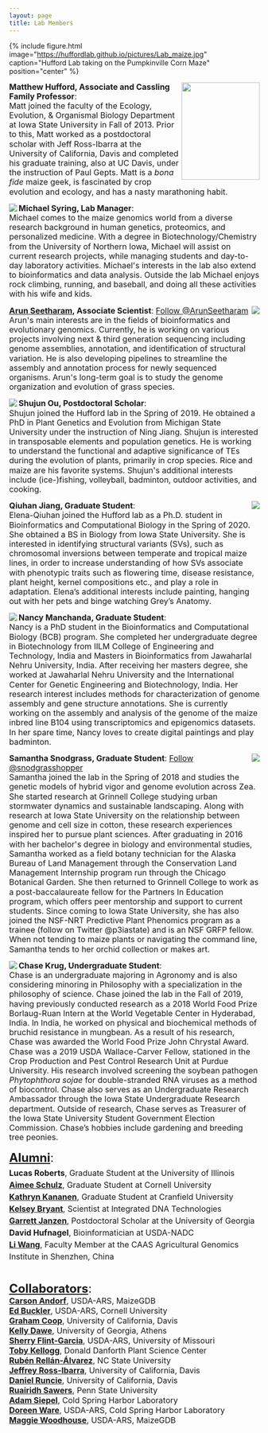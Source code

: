 ```yaml
---
layout: page
title: Lab Members
---
```


{% include figure.html image="https://huffordlab.github.io/pictures/Lab_maize.jpg" caption="Hufford Lab taking on the Pumpkinville Corn Maze" position="center" %}


<p style="line-height:1.2"><img src="https://huffordlab.github.io/pictures/Hufford_photo_shadow.png" align="right" style=width:156.6px;height:196.8px;><font size="3"><b>Matthew Hufford, Associate and Cassling Family Professor</b>: <br>
Matt joined the faculty of the Ecology, Evolution, & Organismal Biology Department at Iowa State University in Fall of 2013. Prior to this, Matt worked as a postdoctoral scholar with Jeff Ross-Ibarra at the University of California, Davis and completed his graduate training, also at UC Davis, under the instruction of Paul Gepts. Matt is a <i>bona fide</i> maize geek, is fascinated by crop evolution and ecology, and has a nasty marathoning habit.</font></p>


<p style="line-height:1.2"><img src="https://huffordlab.github.io/pictures/Michael.jpg" align="left"><font size="3"><b>Michael Syring, Lab Manager</b>: <br>
Michael comes to the maize genomics world from a diverse research background in human genetics, proteomics, and personalized medicine. With a degree in Biotechnology/Chemistry from the University of Northern Iowa, Michael will assist on current research projects, while managing students and day-to-day laboratory activities. Michael's interests in the lab also extend to bioinformatics and data analysis. Outside the lab Michael enjoys rock climbing, running, and baseball, and doing all these activities with his wife and kids.</font></p>

<p style="line-height:1.2"><img src="https://huffordlab.github.io/pictures/Arunred.jpg" align="right"><font size="3"><b><a href="https://aseetharam.github.io" target="_blank" >Arun Seetharam</a>, Associate Scientist</b>: <a href="https://twitter.com/ArunSeetharam?ref_src=twsrc%5Etfw" class="twitter-follow-button" data-show-count="false">Follow @ArunSeetharam</a><script async src="https://platform.twitter.com/widgets.js" charset="utf-8"></script> <br>
Arun's main interests are in the fields of bioinformatics and evolutionary genomics. Currently, he is working on various projects involving next & third generation sequencing including genome assemblies, annotation, and identification of structural variation. He is also developing pipelines to streamline the assembly and annotation process for newly sequenced organisms. Arun's long-term goal is to study the genome organization and evolution of grass species.</font></p>

<p style="line-height:1.2"><img src="https://huffordlab.github.io/pictures/Shujunred.jpg" align="left"><font size="3"><b>Shujun Ou, Postdoctoral Scholar</b>: <br> Shujun joined the Hufford lab in the Spring of 2019. He obtained a PhD in Plant Genetics and Evolution from Michigan State University under the instruction of Ning Jiang. Shujun is interested in transposable elements and population genetics. He is working to understand the functional and adaptive significance of TEs during the evolution of plants, primarily in crop species. Rice and maize are his favorite systems. Shujun's additional interests include (ice-)fishing, volleyball, badminton, outdoor activities, and cooking.</font></p>

<p style="line-height:1.2"><img src="https://huffordlab.github.io/pictures/Elenared2.jpg" align="right"><font size="3"><b>Qiuhan Jiang, Graduate Student</b>: <br>
Elena-Qiuhan joined the Hufford lab as a Ph.D. student in Bioinformatics and Computational Biology in the Spring of 2020. She obtained a BS in Biology from Iowa State University. She is interested in identifying structural variants (SVs), such as chromosomal inversions between temperate and tropical maize lines, in order to increase understanding of how SVs associate with phenotypic traits such as flowering time, disease resistance, plant height, kernel compositions etc., and play a role in adaptation. Elena’s additional interests include painting, hanging out with her pets and binge watching Grey’s Anatomy.</font></p>

<p style="line-height:1.2"><img src="https://huffordlab.github.io/pictures/nancy.png" align="left"><font size="3"><b>Nancy Manchanda, Graduate Student</b>: <br>
Nancy is a PhD student in the Bioinformatics and Computational Biology (BCB) program. She completed her undergraduate degree in Biotechnology from IILM College of Engineering and Technology, India and Masters in Bioinformatics from Jawaharlal Nehru University, India. After receiving her masters degree, she worked at Jawaharlal Nehru University and the International Center for Genetic Engineering and Biotechnology, India. Her research interest includes methods for characterization of genome assembly and gene structure annotations. She is currently working on the assembly and analysis of the genome of the maize inbred line B104 using transcriptomics and epigenomics datasets. In her spare time, Nancy loves to create digital paintings and play badminton.</font></p>

<p style="line-height:1.2"><img src="https://huffordlab.github.io/pictures/Samantha_reduced2.jpg" align="right"><font size="3"><b>Samantha Snodgrass, Graduate Student</b>: <a href="https://twitter.com/snodgrasshopper?ref_src=twsrc%5Etfw" class="twitter-follow-button" data-show-count="false">Follow @snodgrasshopper</a><script async src="https://platform.twitter.com/widgets.js" charset="utf-8"></script><br>
Samantha joined the lab in the Spring of 2018 and studies the genetic models of hybrid vigor and genome evolution across Zea. She started research at Grinnell College studying urban stormwater dynamics and sustainable landscaping. Along with research at Iowa State University on the relationship between genome and cell size in cotton, these research experiences inspired her to pursue plant sciences. After graduating in 2016 with her bachelor's degree in biology and environmental studies, Samantha worked as a field botany technician for the Alaska Bureau of Land Management through the Conservation Land Management Internship program run through the Chicago Botanical Garden. She then returned to Grinnell College to work as a post-baccalaureate fellow for the Partners In Education program, which offers peer mentorship and support to current students. Since coming to Iowa State University, she has also joined the NSF-NRT Predictive Plant Phenomics program as a trainee (follow on Twitter @p3iastate) and is an NSF GRFP fellow. When not tending to maize plants or navigating the command line, Samantha tends to her orchid collection or makes art.</font></p>

<p style="line-height:1.2"><img src="https://huffordlab.github.io/pictures/Chase.jpg" align="left"><font size="3"><b>Chase Krug, Undergraduate Student</b>:<br>
Chase is an undergraduate majoring in Agronomy and is also considering minoring in Philosophy with a specialization in the philosophy of science. Chase joined the lab in the Fall of 2019, having previously conducted research as a 2018 World Food Prize Borlaug-Ruan Intern at the World Vegetable Center in Hyderabad, India. In India, he worked on physical and biochemical methods of bruchid resistance in mungbean. As a result of his research, Chase was awarded the World Food Prize John Chrystal Award. Chase was a 2019 USDA Wallace-Carver Fellow, stationed in the Crop Production and Pest Control Research Unit at Purdue University. His research involved screening the soybean pathogen <i>Phytophthora sojae</i> for double-stranded RNA viruses as a method of biocontrol. Chase also serves as an Undergraduate Research Ambassador through the Iowa State Undergraduate Research department. Outside of research, Chase serves as Treasurer of the Iowa State University Student Government Election Commission. Chase’s hobbies include gardening and breeding tree peonies.

<br>

<p style="line-height:1.5"><font size="5"><b><u>Alumni</u></b>:<br></font>
<font size="3"><b>Lucas Roberts</b>, Graduate Student at the University of Illinois<br>
<b><a href="https://www.maizegenetics.net/aimeeschulz">Aimee Schulz</a></b>, Graduate Student at Cornell University<br>
<b><a href="https://www.linkedin.com/in/kathryn-kananen-85352b109">Kathryn Kananen</a></b>, Graduate Student at Cranfield University <br>
<b><a href="https://www.linkedin.com/in/kelsey-bryant-8b468112a">Kelsey Bryant</a></b>, Scientist at Integrated DNA Technologies<br>
<b><a href="http://www.theburkelab.org/publications/">Garrett Janzen</a></b>, Postdoctoral Scholar at the University of Georgia <br>
<b>David Hufnagel</b>, Bioinformatician at USDA-NADC<br>
<b><a href="http://agis.caas.cn/en/index.htm">Li Wang</a></b>, Faculty Member at the CAAS Agricultural Genomics Institute in Shenzhen, China<br></font>
<br>

<font size="5"><b><u>Collaborators</u></b>:<br></font>
<font size="3"><b><a href="https://www.maizegdb.org/">Carson Andorf</a></b>, USDA-ARS, MaizeGDB<br>
<b><a href="https://www.maizegenetics.net">Ed Buckler</a></b>, USDA-ARS, Cornell University<br>
<b><a href="https://gcbias.org">Graham Coop</a></b>, University of California, Davis<br>
<b><a href="https://www.dawelab.org">Kelly Dawe</a></b>, University of Georgia, Athens<br>
<b><a href="http://web.missouri.edu/~flint-garcias/">Sherry Flint-Garcia</a></b>, USDA-ARS, University of Missouri<br>
<b><a href="http://kellogglab.weebly.com/people.html">Toby Kellogg</a></b>, Donald Danforth Plant Science Center<br>
<b><a href="https://www.rrlab.org">Rubén Rellán-Álvarez</a></b>, NC State University<br>
<b><a href="https://www.rilab.org">Jeffrey Ross-Ibarra</a></b>, University of California, Davis<br>
<b><a href="https://runcielab.ucdavis.edu">Daniel Runcie</a></b>, University of California, Davis<br>
<b><a href="https://plantscience.psu.edu/directory/rjs6686">Ruairidh Sawers</a></b>, Penn State University<br>
<b><a href="http://siepellab.labsites.cshl.edu/">Adam Siepel</a></b>, Cold Spring Harbor Laboratory<br>
<b><a href="http://www.warelab.org/">Doreen Ware</a></b>, USDA-ARS, Cold Spring Harbor Laboratory<br>
<b><a href="https://www.maizegdb.org/">Maggie Woodhouse</a></b>, USDA-ARS, MaizeGDB<br></font></p>
